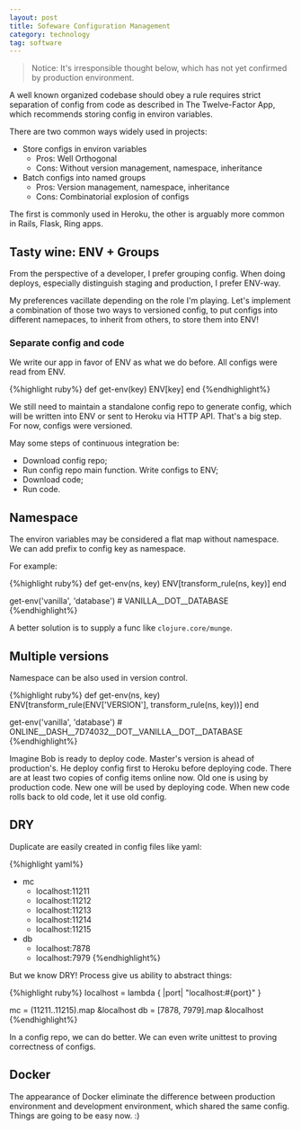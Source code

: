 ```yaml
---
layout: post
title: Sofeware Configuration Management
category: technology
tag: software
---
```




> Notice: It's irresponsible thought below, which has not yet confirmed by production environment.

A well known organized codebase should obey a rule requires strict separation
of config from code as described in The Twelve-Factor App, which recommends storing
config in environ variables.

There are two common ways widely used in projects:

* Store configs in environ variables
  * Pros: Well Orthogonal
  * Cons: Without version management, namespace, inheritance
* Batch configs into named groups
  * Pros: Version management, namespace, inheritance
  * Cons: Combinatorial explosion of configs

The first is commonly used in Heroku, the other is arguably more common in Rails, Flask, Ring apps.

## Tasty wine: ENV + Groups

From the perspective of a developer, I prefer grouping config.
When doing deploys, especially distinguish staging and production, I
prefer ENV-way.

My preferences vacillate depending on the role I'm playing.
Let's implement a combination of those two ways to versioned config,
to put configs into different namepaces, to inherit from others,
to store them into ENV!

### Separate config and code

We write our app in favor of ENV as what we do before.
All configs were read from ENV.

{%highlight ruby%}
def get-env(key)
  ENV[key]
end
{%endhighlight%}

We still need to maintain a standalone config repo to generate config,
which will be written into ENV or sent to Heroku via HTTP API.
That's a big step.
For now, configs were versioned.

May some steps of continuous integration be:

* Download config repo;
* Run config repo main function. Write configs to ENV;
* Download code;
* Run code.


## Namespace

The environ variables may be considered a flat map without namespace.
We can add prefix to config key as namespace.

For example:

{%highlight ruby%}
def get-env(ns, key)
  ENV[transform_rule(ns, key)]
end

get-env('vanilla', 'database') # VANILLA__DOT__DATABASE
{%endhighlight%}

A better solution is to supply a func like `clojure.core/munge`.

## Multiple versions

Namespace can be also used in version control.

{%highlight ruby%}
def get-env(ns, key)
  ENV[transform_rule(ENV['VERSION'], transform_rule(ns, key))]
end

get-env('vanilla', 'database') # ONLINE__DASH__7D74032__DOT__VANILLA__DOT__DATABASE
{%endhighlight%}

Imagine Bob is ready to deploy code.
Master's version is ahead of production's.
He deploy config first to Heroku before deploying code.
There are at least two copies of config items online now.
Old one is using by production code.
New one will be used by deploying code.
When new code rolls back to old code, let it use old config.

## DRY

Duplicate are easily created in config files like yaml:

{%highlight yaml%}
- mc
  - localhost:11211
  - localhost:11212
  - localhost:11213
  - localhost:11214
  - localhost:11215
- db
  - localhost:7878
  - localhost:7979
{%endhighlight%}

But we know DRY!
Process give us ability to abstract things:

{%highlight ruby%}
localhost = lambda { |port| "localhost:#{port}" }

mc = (11211..11215).map &localhost
db = [7878, 7979].map &localhost
{%endhighlight%}

In a config repo, we can do better.
We can even write unittest to proving correctness of configs.

## Docker

The appearance of Docker eliminate the difference between production environment
and development environment, which shared the same config.
Things are going to be easy now. :)
